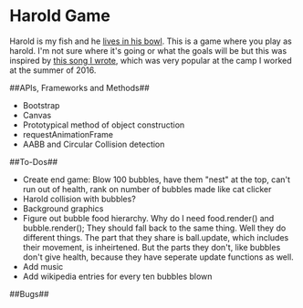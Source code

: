 # Harold Game
Harold is my fish and he [lives in his bowl](https://taylornodell.bandcamp.com/track/harolds-song). This is a game where you play as harold. I'm not sure where it's going or what the goals will be but this was inspired by [this song I wrote](https://taylornodell.bandcamp.com/track/harolds-song), which was very popular at the camp I worked at the summer of 2016.

##APIs, Frameworks and Methods##
* Bootstrap
* Canvas
* Prototypical method of object construction
* requestAnimationFrame
* AABB and Circular Collision detection

##To-Dos##
* Create end game: Blow 100 bubbles, have them "nest" at the top, can't run out of health, rank on number of bubbles made like cat clicker
* Harold collision with bubbles?
* Background graphics
* Figure out bubble food hierarchy. Why do I need food.render() and bubble.render(); They should fall back to the same thing. Well they do different things. The part that they share is ball.update, which includes their movement, is inheirtened. But the parts they don't, like bubbles don't give health, because they have seperate update functions as well.
* Add music
* Add wikipedia entries for every ten bubbles blown

##Bugs##
